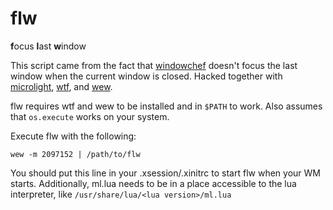 
# flw

**f**ocus **l**ast **w**indow

This script came from the fact that [windowchef](https://github.com/tudurom/windowchef)
doesn't focus the last window when the current window is closed. Hacked
together with [microlight](https://github.com/stevedonovan/Microlight),
[wtf](https://github.com/wmutlis/core), and [wew](https://github.com/wmutils/opt).

flw requires wtf and wew to be installed and in `$PATH` to work. Also assumes
that `os.execute` works on your system.

Execute flw with the following:

```
wew -m 2097152 | /path/to/flw
```

You should put this line in your .xsession/.xinitrc to start flw when your WM starts.
Additionally, ml.lua needs to be in a place accessible to the lua interpreter, like
`/usr/share/lua/<lua version>/ml.lua`

